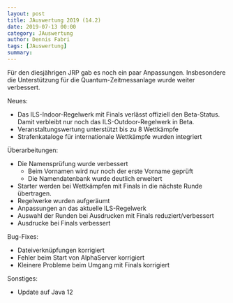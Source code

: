 ```yaml
---
layout: post
title: JAuswertung 2019 (14.2)
date: 2019-07-13 00:00
category: JAuswertung
author: Dennis Fabri
tags: [JAuswertung]
summary: 
---
```


Für den diesjährigen JRP gab es noch ein paar Anpassungen. Insbesondere die Unterstützung für die Quantum-Zeitmessanlage
wurde weiter verbessert.

Neues:

- Das ILS-Indoor-Regelwerk mit Finals verlässt offiziell den Beta-Status. Damit verbleibt nur noch das ILS-Outdoor-Regelwerk
  in Beta.
- Veranstaltungswertung unterstützt bis zu 8 Wettkämpfe
- Strafenkataloge für internationale Wettkämpfe wurden integriert

Überarbeitungen:

- Die Namensprüfung wurde verbessert
  - Beim Vornamen wird nur noch der erste Vorname geprüft
  - Die Namendatenbank wurde deutlich erweitert
- Starter werden bei Wettkämpfen mit Finals in die nächste Runde übertragen.
- Regelwerke wurden aufgeräumt
- Anpassungen an das aktuelle ILS-Regelwerk
- Auswahl der Runden bei Ausdrucken mit Finals reduziert/verbessert
- Ausdrucke bei Finals verbessert

Bug-Fixes:

- Dateiverknüpfungen korrigiert
- Fehler beim Start von AlphaServer korrigiert
- Kleinere Probleme beim Umgang mit Finals korrigiert

Sonstiges:

- Update auf Java 12
